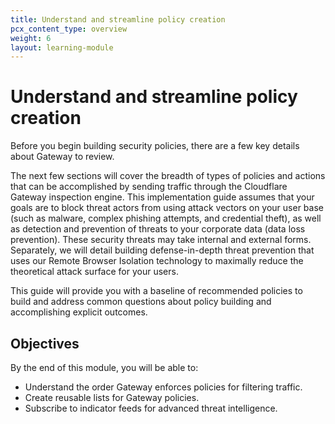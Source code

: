 ```yaml
---
title: Understand and streamline policy creation
pcx_content_type: overview
weight: 6
layout: learning-module
---
```


# Understand and streamline policy creation

Before you begin building security policies, there are a few key details about Gateway to review.

The next few sections will cover the breadth of types of policies and actions that can be accomplished by sending traffic through the Cloudflare Gateway inspection engine. This implementation guide assumes that your goals are to block threat actors from using attack vectors on your user base (such as malware, complex phishing attempts, and credential theft), as well as detection and prevention of threats to your corporate data (data loss prevention). These security threats may take internal and external forms. Separately, we will detail building defense-in-depth threat prevention that uses our Remote Browser Isolation technology to maximally reduce the theoretical attack surface for your users.

This guide will provide you with a baseline of recommended policies to build and address common questions about policy building and accomplishing explicit outcomes.

## Objectives

By the end of this module, you will be able to:

- Understand the order Gateway enforces policies for filtering traffic.
- Create reusable lists for Gateway policies.
- Subscribe to indicator feeds for advanced threat intelligence.
